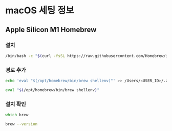 # macOS 세팅 정보

## Apple Silicon M1 Homebrew

### 설치

```bash
/bin/bash -c "$(curl -fsSL https://raw.githubusercontent.com/Homebrew/install/HEAD/install.sh)"
```

### 경로 추가

```zsh
echo 'eval "$(/opt/homebrew/bin/brew shellenv)"' >> /Users/<USER_ID>/.zprofile
```
```zsh
eval "$(/opt/homebrew/bin/brew shellenv)"
```

### 설치 확인

```zsh
which brew
```
```zsh
brew --version
```

